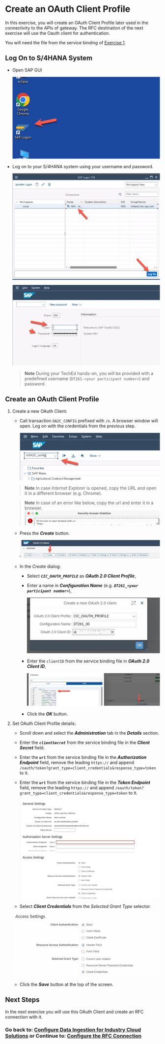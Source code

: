 # Create an OAuth Client Profile 
In this exercise, you will create an OAuth Client Profile later used in the connectivity to the APIs of gateway. 
The RFC destination of the next exercise will use the Oauth client for authentication. 

You will need the file from the service binding of [Exercise 1](../ex1/README.md#enable-access-to-data-ingestion-di-for-industry-cloud-solutions-apis).

## Log On to S/4HANA System

- Open SAP GUI

    ![](images/EX4_8.jpg)

- Log on to your S/4HANA system using your username and password.

   ![](images/EX4_9.jpg)

   ![](images/EX4_10.jpg)

   > **Note**
   > During your TechEd hands-on, you will be provided with a predefined username (`DT261-<your participant number>`) and password.

## Create an OAuth Client Profile

1. Create a new OAuth Client:

   - Call transaction `OA2C_CONFIG` prefixed with `/n`. A browser window will open. Log on with the credentials from the previous step. 

      ![](images/EX4_11.jpg)
      
   > **Note**
   > In case *Internet Explorer* is opened, copy the URL and open it in a different browser (e.g. Chrome).

   > **Note**
   > In case of an error like below, copy the url and enter it in a browser.
      ![](images/teched_error1.jpg)

   - Press the ***Create*** button.

      ![](images/EX4_2.jpg)

   - In the *Create* dialog:
      - Select ***`CIC_OAUTH_PROFILE`*** as ***OAuth 2.0 Client Profile***,
      - Enter a name in ***Configuration Name*** (e.g. ***`DT261_<your participant number>`***),

        ![](images/EX4_5.jpg)

      - Enter the `clientID` from the service binding file in ***OAuth 2.0 Client ID***,

         ![](images/EX4_3.jpg) 

      - Click the ***OK*** button.

2. Set OAuth Client Profile details:

   - Scroll down and select the ***Administration*** tab in the ***Details*** section.

   - Enter the ***`clientSecret`*** from the service binding file in the ***Client Secret*** field.

   - Enter the ***`url`*** from the service binding file in the ***Authorization Endpoint*** field, remove the leading `https://` and append `/oauth/token?grant_type=client_credentials&response_type=token` to it.

   - Enter the ***`url`*** from the service binding file in the ***Token Endpoint*** field, remove the leading `https://` and append `/oauth/token?grant_type=client_credentials&response_type=token` to it.

     ![](images/teched6.jpg)

   - Select ***Client Credentials*** from the *Selected Grant Type* selector.

    ![](images/EX4_7.jpg)
   
   - Click the ***Save*** button at the top of the screen.

## Next Steps

In the next exercise you will use this OAuth Client and create an RFC connection with it.

### Go back to: [**Configure Data Ingestion for Industry Cloud Solutions**](../ex2/README.md) or Continue to: [**Configure the RFC Connection**](../ex5/README.md)
